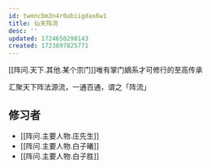 ```yaml
---
id: twmncbm3n4r0abiigdax6w1
title: 仙天阵流
desc: ''
updated: 1724650298143
created: 1723897825771
---
```


[[阵问.天下.其他.某个宗门]]唯有掌门嫡系才可修行的至高传承

汇聚天下阵法源流，一通百通，谓之「阵流」

## 修习者

- [[阵问.主要人物.庄先生]]
- [[阵问.主要人物.白子曦]]
- [[阵问.主要人物.白子胜]]
